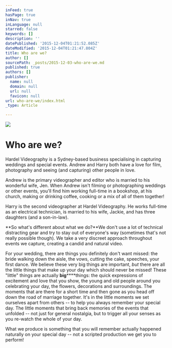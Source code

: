 ```yaml
---
inFeed: true
hasPage: true
inNav: true
inLanguage: null
starred: false
keywords: []
description: ''
datePublished: '2015-12-04T01:21:52.085Z'
dateModified: '2015-12-04T01:21:47.804Z'
title: Who are we?
author: []
sourcePath: _posts/2015-12-03-who-are-we.md
published: true
authors: []
publisher:
  name: null
  domain: null
  url: null
  favicon: null
url: who-are-we/index.html
_type: Article

---
```

![](https://the-grid-user-content.s3-us-west-2.amazonaws.com/45cf8d06-b947-41b4-8e85-b402c8023729.jpg)

# Who are we?

Hardel Videography is a Sydney-based business specialising in capturing weddings and special events. Andrew and Harry both have a love for film, photography and seeing (and capturing) other people in love.

Andrew is the primary videographer and editor who is married to his wonderful wife, Jen. When Andrew isn't filming or photographing weddings or other events, you'll find him working full-time in a bookshop, at his church, making or drinking coffee, cooking or a mix of all of them together!

Harry is the second videographer at Hardel Videography. He works full-time as an electrical technician, is married to his wife, Jackie, and has three daughters (and a son-in-law).

**So what's different about what we do?**We don't use a lot of technical distracting gear and try to stay out of everyone's way (sometimes that's not really possible though). We take a very discreet approach throughout events we capture, creating a candid and natural video.

For your wedding, there are things you definitely don't want missed: the bride walking down the aisle, the vows, cutting the cake, speeches, your first dance. We believe these very big things are important, _but_ there are all the little things that make up your day which should never be missed! These "little" things are actually **big******things: the quick expressions of excitement and love that you show, the young and old people around you celebrating your day, the flowers, decorations and surroundings. The moments that are there for a short time and then gone as you head off down the road of marriage together. It's in the little moments we set ourselves apart from others -- to help you always remember your special day. The little moments that bring back memories of the events that unfolded -- not just for general nostalgia, but to trigger all your senses as you re-watch the whole of your day.

What we produce is something that you will remember actually happened naturally on your special day -- not a scripted production we get you to perform!